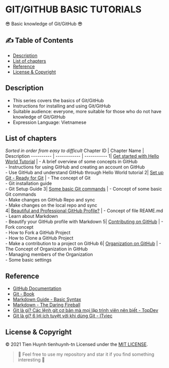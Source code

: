 # GIT/GITHUB BASIC TUTORIALS

:sunglasses: Basic knowledge of Git/GitHub :sunglasses: 

## :writing_hand:	Table of Contents
- [Description](#description)
- [List of chapters](#list-of-chapters)
- [Reference](#reference)
- [License & Copyright](#license--copyright)

## Description
- This series covers the basics of Git/GitHub
- Instructions for installing and using Git/GitHub
- Suitable audience: everyone, more suitable for those who do not have knowledge of Git/GitHub
- Expression Language: Vietnamese

## List of chapters
*Sorted in order from easy to difficult*
Chapter ID | Chapter Name | Description
---------- | ------------ | -----------
1| [Get started with Hello World Tutorial](https://github.com/tienhuynh-tn/git-github-basic-tutorial/blob/main/Git-GitHub%20C%C6%A1%20B%E1%BA%A3n%20-%20Ch%C6%B0%C6%A1ng%201%20Kh%E1%BB%9Fi%20%C4%91%E1%BB%99ng%20-%20Hello%20World%20Tutorial.pdf) | - A brief overview of some concepts in GitHub <br/> - Instructions for using GitHub and creating an account on GitHub <br/> - Use GitHub and understand GitHub through Hello World tutorial
2| [Set up Git - Ready for Git](https://github.com/tienhuynh-tn/git-github-basic-tutorial/blob/main/Git-GitHub%20C%C6%A1%20B%E1%BA%A3n%20-%20Ch%C6%B0%C6%A1ng%202%20Thi%E1%BA%BFt%20l%E1%BA%ADp%20Git%20-%20Ready%20for%20Git.pdf) | - The concept of Git <br/> - Git installation guide <br/> - Git Setup Guide
3| [Some basic Git commands](https://github.com/tienhuynh-tn/git-github-basic-tutorial/blob/main/Git-GitHub%20C%C6%A1%20B%E1%BA%A3n%20-%20Ch%C6%B0%C6%A1ng%203%20C%C3%A1c%20l%E1%BB%87nh%20Git%20c%C6%A1%20b%E1%BA%A3n.pdf) | - Concept of some basic Git commands <br/> - Make changes on GitHub Repo and sync <br/> - Make changes on the local repo and sync <br/> 
4| [Beautiful and Professional GitHub Profile?](https://github.com/tienhuynh-tn/git-github-basic-tutorial/blob/main/Git-GitHub%20C%C6%A1%20B%E1%BA%A3n%20-%20Ch%C6%B0%C6%A1ng%204%20H%E1%BB%93%20s%C6%A1%20GitHub%20v%C3%A0%20GitHub%20README%20-%20Beautiful%20and%20Professional%20GitHub%20Profile.pdf) | - Concept of file REAME.md <br/> - Learn about Markdown <br/> - Beautify your GitHub profile with Markdown
5| [Contributing on GitHub](https://github.com/tienhuynh-tn/git-github-basic-tutorial/blob/main/Git-GitHub%20C%C6%A1%20B%E1%BA%A3n%20-%20Ch%C6%B0%C6%A1ng%205%20%C4%90%C3%B3ng%20g%C3%B3p%20cho%20c%C3%A1c%20d%E1%BB%B1%20%C3%A1n%20-%20Contributing.pdf) | - Fork concept <br/> - How to Fork a GitHub Project <br/> - How to Clone a GitHub Project <br/> - Make a contribution to a project on GitHub
6| [Organization on GitHub](https://github.com/tienhuynh-tn/git-github-basic-tutorial/blob/main/Git-GitHub%20C%C6%A1%20B%E1%BA%A3n%20-%20Ch%C6%B0%C6%A1ng%206%20T%E1%BA%A1o%20t%E1%BB%95%20ch%E1%BB%A9c%20v%C3%A0%20nh%E1%BB%AFng%20%C4%91i%E1%BB%81u%20c%C6%A1%20b%E1%BA%A3n%20v%E1%BB%81%20t%E1%BB%95%20ch%E1%BB%A9c.pdf) | - The Concept of Organization in GitHub <br/> - Managing members of the Organization <br/> - Some basic settings

## Reference
- [GitHub Documentation](https://docs.github.com/en)
- [Git - Book](https://git-scm.com/book/en/v2)
- [Markdown Guide - Basic Syntax](https://www.markdownguide.org/basic-syntax/#overview)
- [Markdown - The Daring Fireball](https://daringfireball.net/projects/markdown/)
- [Git là gì? Các lệnh git cơ bản mà mọi lập trình viên nên biết - TopDev](https://topdev.vn/blog/git-la-gi/)
- [Git là gì? 6 lợi ích tuyệt vời khi dùng Git - ITviec](https://itviec.com/blog/git-la-gi/)

## License & Copyright
&copy; 2021 Tien Huynh tienhuynh-tn Licensed under the [MIT LICENSE](https://github.com/tienhuynh-tn/git-github-basic-tutorial/blob/main/LICENSE).

> :love_you_gesture: Feel free to use my repository and star it if you find something interesting :love_you_gesture:




